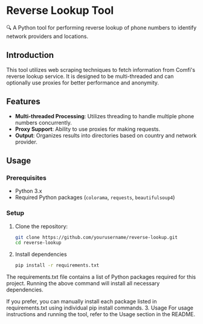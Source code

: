 # Reverse Lookup Tool

🔍 A Python tool for performing reverse lookup of phone numbers to identify network providers and locations.

## Introduction

This tool utilizes web scraping techniques to fetch information from Comfi's reverse lookup service. It is designed to be multi-threaded and can optionally use proxies for better performance and anonymity.

## Features

- **Multi-threaded Processing**: Utilizes threading to handle multiple phone numbers concurrently.
- **Proxy Support**: Ability to use proxies for making requests.
- **Output**: Organizes results into directories based on country and network provider.

## Usage

### Prerequisites

- Python 3.x
- Required Python packages (`colorama`, `requests`, `beautifulsoup4`)

### Setup

1. Clone the repository:
   ```bash
   git clone https://github.com/yourusername/reverse-lookup.git
   cd reverse-lookup
   ```
2. Install dependencies
   ```bash
   pip install -r requirements.txt
    ```
The requirements.txt file contains a list of Python packages required for this project. Running the above command will install all necessary dependencies.

If you prefer, you can manually install each package listed in requirements.txt using individual pip install commands.
3. Usage
For usage instructions and running the tool, refer to the Usage section in the README.

